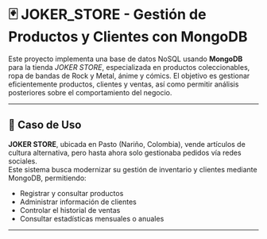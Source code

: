 # 🃏 JOKER_STORE - Gestión de Productos y Clientes con MongoDB

Este proyecto implementa una base de datos NoSQL usando **MongoDB** para la tienda *JOKER STORE*, especializada en productos coleccionables, ropa de bandas de Rock y Metal, ánime y cómics. El objetivo es gestionar eficientemente productos, clientes y ventas, así como permitir análisis posteriores sobre el comportamiento del negocio.

---

## 🧠 Caso de Uso

**JOKER STORE**, ubicada en Pasto (Nariño, Colombia), vende artículos de cultura alternativa, pero hasta ahora solo gestionaba pedidos vía redes sociales.  
Este sistema busca modernizar su gestión de inventario y clientes mediante MongoDB, permitiendo:

- Registrar y consultar productos
- Administrar información de clientes
- Controlar el historial de ventas
- Consultar estadísticas mensuales o anuales

---


